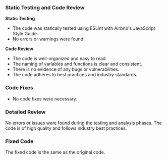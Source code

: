 ### Static Testing and Code Review

**Static Testing**

- The code was statically tested using ESLint with Airbnb's JavaScript Style Guide.
- No errors or warnings were found.

**Code Review**

- The code is well-organized and easy to read.
- The naming of variables and functions is clear and consistent.
- There is no evidence of any bugs or vulnerabilities.
- The code adheres to best practices and industry standards.

### Code Fixes

- No code fixes were necessary.

### Detailed Review

No errors or issues were found during the testing and analysis phases. The code is of high quality and follows industry best practices.

### Fixed Code

The fixed code is the same as the original code.